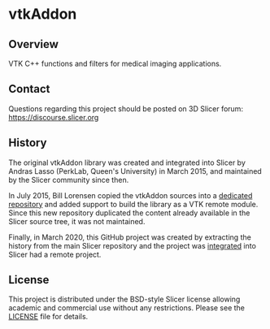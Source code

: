 # vtkAddon

## Overview

VTK C++ functions and filters for medical imaging applications.

## Contact

Questions regarding this project should be posted on 3D Slicer forum: https://discourse.slicer.org

## History

The original vtkAddon library was created and integrated into Slicer by Andras Lasso (PerkLab, Queen's University)
in March 2015, and maintained by the Slicer community since then.

In July 2015, Bill Lorensen copied the vtkAddon sources into a [dedicated repository][lorensen-vtkAddon] and added
support to build the library as a VTK remote module. Since this new repository duplicated the content already available
in the Slicer source tree, it was not maintained.

Finally, in March 2020, this GitHub project was created by extracting the history from the main Slicer repository
and the project was [integrated][slicer-vtkAddon-pr] into Slicer had a remote project.

## License

This project is distributed under the BSD-style Slicer license allowing academic and commercial use without any restrictions. Please see the [LICENSE](LICENSE) file for details.

[lorensen-vtkAddon]: https://github.com/lorensen/vtkAddon
[slicer-vtkAddon-pr]: https://github.com/Slicer/Slicer/pull/4765
